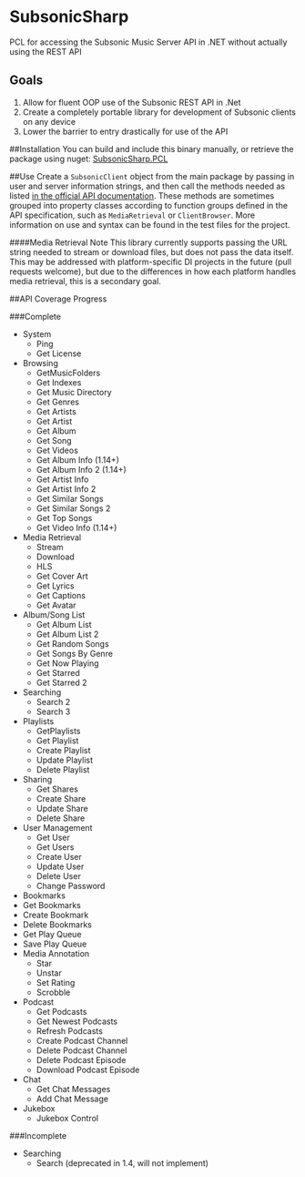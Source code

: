 # SubsonicSharp
PCL for accessing the Subsonic Music Server API in .NET without actually using the REST API

## Goals
1. Allow for fluent OOP use of the Subsonic REST API in .Net
2. Create a completely portable library for development of Subsonic clients on any device
3. Lower the barrier to entry drastically for use of the API

##Installation
You can build and include this binary manually, or retrieve the package using nuget: 
[SubsonicSharp.PCL](https://www.nuget.org/packages/SubsonicSharp.PCL)

##Use
Create a `SubsonicClient` object from the main package by passing in user and server information strings, and then call the methods needed as listed [in the official API documentation](http://www.subsonic.org/pages/api.jsp). These methods are sometimes grouped into property classes according to function groups defined in the API specification, such as `MediaRetrieval` or `ClientBrowser`. More information on use and syntax can be found in the test files for the project.

####Media Retrieval Note
This library currently supports passing the URL string needed to stream or download files, but does not pass the data itself.
This may be addressed with platform-specific DI projects in the future (pull requests welcome), but due to the differences in how each platform handles media retrieval, this is a secondary goal.

##API Coverage Progress

###Complete

- System
  - Ping
  - Get License
- Browsing
  - GetMusicFolders
  - Get Indexes
  - Get Music Directory
  - Get Genres
  - Get Artists
  - Get Artist
  - Get Album
  - Get Song
  - Get Videos
  - Get Album Info (1.14+)
  - Get Album Info 2 (1.14+)
  - Get Artist Info
  - Get Artist Info 2
  - Get Similar Songs
  - Get Similar Songs 2
  - Get Top Songs
  - Get Video Info (1.14+)
- Media Retrieval
  - Stream
  - Download
  - HLS
  - Get Cover Art
  - Get Lyrics
  - Get Captions
  - Get Avatar
- Album/Song List
  - Get Album List
  - Get Album List 2
  - Get Random Songs
  - Get Songs By Genre
  - Get Now Playing
  - Get Starred
  - Get Starred 2
- Searching
  - Search 2
  - Search 3
- Playlists
  - GetPlaylists
  - Get Playlist
  - Create Playlist
  - Update Playlist
  - Delete Playlist
- Sharing
  - Get Shares
  - Create Share
  - Update Share
  - Delete Share
- User Management
  - Get User
  - Get Users
  - Create User
  - Update User
  - Delete User
  - Change Password
- Bookmarks
 - Get Bookmarks
 - Create Bookmark
 - Delete Bookmarks
 - Get Play Queue
 - Save Play Queue
- Media Annotation
  - Star
  - Unstar
  - Set Rating
  - Scrobble
- Podcast
  - Get Podcasts
  - Get Newest Podcasts
  - Refresh Podcasts
  - Create Podcast Channel
  - Delete Podcast Channel
  - Delete Podcast Episode
  - Download Podcast Episode
- Chat
  - Get Chat Messages
  - Add Chat Message
- Jukebox
  - Jukebox Control

###Incomplete

- Searching
  - Search (deprecated in 1.4, will not implement)
